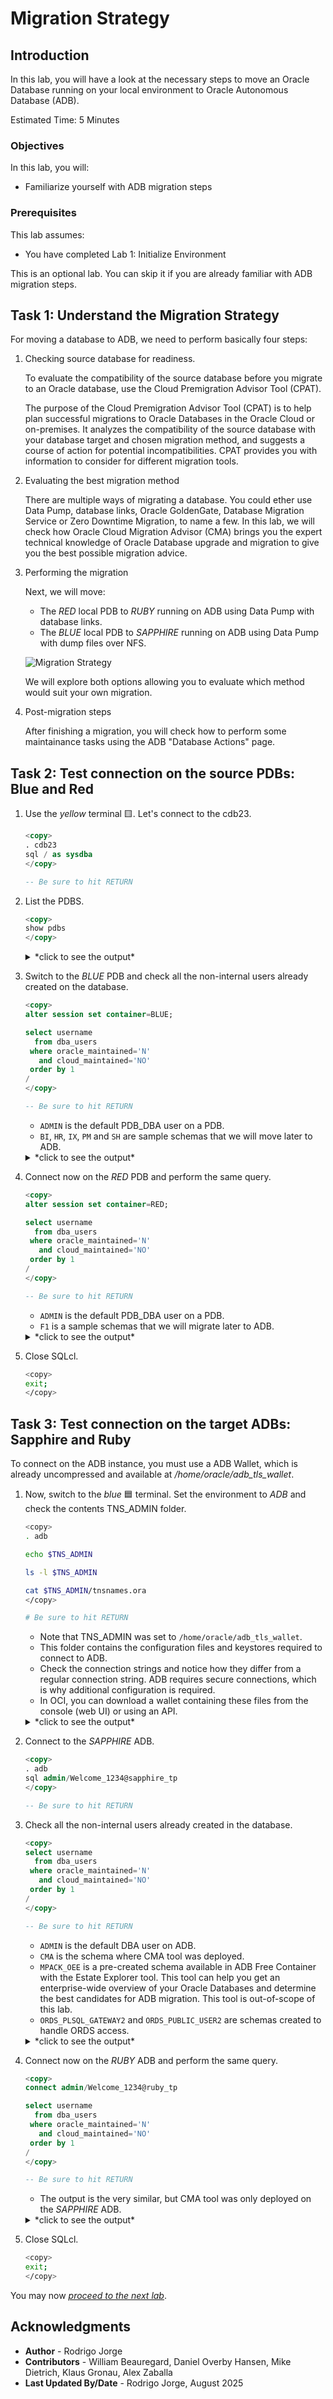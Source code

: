 # Migration Strategy

## Introduction

In this lab, you will have a look at the necessary steps to move an Oracle Database running on your local environment to Oracle Autonomous Database (ADB).

Estimated Time: 5 Minutes

### Objectives

In this lab, you will:

* Familiarize yourself with ADB migration steps

### Prerequisites

This lab assumes:

* You have completed Lab 1: Initialize Environment

This is an optional lab. You can skip it if you are already familiar with ADB migration steps.

## Task 1: Understand the Migration Strategy

For moving a database to ADB, we need to perform basically four steps:

1. Checking source database for readiness.

    To evaluate the compatibility of the source database before you migrate to an Oracle database, use the Cloud Premigration Advisor Tool (CPAT).

    The purpose of the Cloud Premigration Advisor Tool (CPAT) is to help plan successful migrations to Oracle Databases in the Oracle Cloud or on-premises. It analyzes the compatibility of the source database with your database target and chosen migration method, and suggests a course of action for potential incompatibilities. CPAT provides you with information to consider for different migration tools.

2. Evaluating the best migration method

    There are multiple ways of migrating a database. You could ether use Data Pump, database links, Oracle GoldenGate, Database Migration Service or Zero Downtime Migration, to name a few. In this lab, we will check how Oracle Cloud Migration Advisor (CMA) brings you the expert technical knowledge of Oracle Database upgrade and migration to give you the best possible migration advice.

3. Performing the migration

    Next, we will move:

    * The *RED* local PDB to *RUBY* running on ADB using Data Pump with database links.
    * The *BLUE* local PDB to *SAPPHIRE* running on ADB using Data Pump with dump files over NFS.

    ![Migration Strategy](./images/migration.png)

    We will explore both options allowing you to evaluate which method would suit your own migration.

4. Post-migration steps

    After finishing a migration, you will check how to perform some maintainance tasks using the ADB "Database Actions" page.

## Task 2: Test connection on the source PDBs: Blue and Red

1. Use the *yellow* terminal 🟨. Let's connect to the cdb23.

    ``` sql
    <copy>
    . cdb23
    sql / as sysdba
    </copy>

    -- Be sure to hit RETURN
    ```

2. List the PDBS.

    ``` sql
    <copy>
    show pdbs
    </copy>
    ```

    <details>
    <summary>*click to see the output*</summary>

    ``` text
    SQL> show pdbs

        CON_ID CON_NAME                       OPEN MODE  RESTRICTED
    ---------- ------------------------------ ---------- ----------
             2 PDB$SEED                       READ ONLY  NO
             3 RED                            READ WRITE NO
             4 BLUE                           READ WRITE NO
             5 GREEN                          MOUNTED
    ```

    </details>

3. Switch to the *BLUE* PDB and check all the non-internal users already created on the database.

    ``` sql
    <copy>
    alter session set container=BLUE;

    select username
      from dba_users
     where oracle_maintained='N'
       and cloud_maintained='NO'
     order by 1
    /
    </copy>

    -- Be sure to hit RETURN
    ```

    * `ADMIN` is the default PDB_DBA user on a PDB.
    * `BI`, `HR`, `IX`, `PM` and `SH` are sample schemas that we will move later to ADB.

    <details>
    <summary>*click to see the output*</summary>

    ``` text
    USERNAME
    --------------------------------------------------------------------------------
    ADMIN
    BI
    HR
    IX
    PM
    SH
    ```

    </details>

4. Connect now on the *RED* PDB and perform the same query.

    ``` sql
    <copy>
    alter session set container=RED;

    select username
      from dba_users
     where oracle_maintained='N'
       and cloud_maintained='NO'
     order by 1
    /
    </copy>

    -- Be sure to hit RETURN
    ```

    * `ADMIN` is the default PDB_DBA user on a PDB.
    * `F1` is a sample schemas that we will migrate later to ADB.

    <details>
    <summary>*click to see the output*</summary>

    ``` text
    USERNAME
    --------------------------------------------------------------------------------
    ADMIN
    F1
    ```

    </details>

5. Close SQLcl.

    ``` bash
    <copy>
    exit;
    </copy>
    ```

## Task 3: Test connection on the target ADBs: Sapphire and Ruby

To connect on the ADB instance, you must use a ADB Wallet, which is already uncompressed and available at */home/oracle/adb\_tls\_wallet*.

1. Now, switch to the *blue* 🟦 terminal. Set the environment to *ADB* and check the contents TNS\_ADMIN folder.

    ``` bash
    <copy>
    . adb

    echo $TNS_ADMIN

    ls -l $TNS_ADMIN

    cat $TNS_ADMIN/tnsnames.ora
    </copy>

    # Be sure to hit RETURN
    ```

    * Note that TNS\_ADMIN was set to `/home/oracle/adb_tls_wallet`.
    * This folder contains the configuration files and keystores required to connect to ADB.
    * Check the connection strings and notice how they differ from a regular connection string. ADB requires secure connections, which is why additional configuration is required.
    * In OCI, you can download a wallet containing these files from the console (web UI) or using an API.

    <details>
    <summary>*click to see the output*</summary>

    ``` text
    $ echo $TNS_ADMIN
    /home/oracle/adb_tls_wallet
    $ ls -l $TNS_ADMIN
    total 48
    -rw-------. 1 oracle oinstall  996 Jun 18 13:49 adb_container.cert
    -rw-------. 1 oracle oinstall 3899 Jun 18 13:49 cwallet.sso
    -rw-------. 1 oracle oinstall    0 Jun 18 13:49 cwallet.sso.lck
    -rw-------. 1 oracle oinstall 3854 Jun 18 13:49 ewallet.p12
    -rw-------. 1 oracle oinstall    0 Jun 18 13:49 ewallet.p12.lck
    -rw-r--r--. 1 oracle oinstall 2874 Jun 18 13:49 ewallet.pem
    -rw-------. 1 oracle oinstall 2045 Jun 18 13:49 keystore.jks
    -rw-r--r--. 1 oracle oinstall  692 Jun 18 13:49 ojdbc.properties
    -rw-r--r--. 1 oracle oinstall   34 Jun 18 13:49 README
    -rw-r--r--. 1 oracle oinstall   98 Jun 18 13:49 sqlnet.ora
    -rw-r--r--. 1 oracle oinstall 5823 Jun 18 14:16 tnsnames.ora
    -rw-r--r--. 1 oracle oinstall 2651 Jun 18 13:57 tnsnames_ruby.ora
    -rw-------. 1 oracle oinstall 2128 Jun 18 13:51 truststore.jks
    $ cat $TNS_ADMIN/tnsnames.ora
    sapphire_medium = (description=(retry_count=0)(retry_delay=3)
                     (address=(protocol=tcps)(port=1523)(host=holserv1.livelabs.oraclevcn.com))
                     (connect_data=(service_name=sapphire_medium.adb.oraclecloud.com))(security=(SSL_SERVER_DN_MATCH=TRUE)    (SSL_SERVER_CERT_DN="CN=93ced68f921a")))

    sapphire_high = (description=(retry_count=0)(retry_delay=3)
                     (address=(protocol=tcps)(port=1523)(host=holserv1.livelabs.oraclevcn.com))
                     (connect_data=(service_name=sapphire_high.adb.oraclecloud.com))(security=(SSL_SERVER_DN_MATCH=TRUE)    (SSL_SERVER_CERT_DN="CN=93ced68f921a")))

    sapphire_low = (description=(retry_count=0)(retry_delay=3)
                     (address=(protocol=tcps)(port=1523)(host=holserv1.livelabs.oraclevcn.com))
                     (connect_data=(service_name=sapphire_low.adb.oraclecloud.com))(security=(SSL_SERVER_DN_MATCH=TRUE)    (SSL_SERVER_CERT_DN="CN=93ced68f921a")))

    sapphire_tp = (description=(retry_count=0)(retry_delay=3)
                (address=(protocol=tcps)(port=1523)(host=holserv1.livelabs.oraclevcn.com))
                (connect_data=(service_name=sapphire_tp.adb.oraclecloud.com))(security=(SSL_SERVER_DN_MATCH=TRUE)    (SSL_SERVER_CERT_DN="CN=93ced68f921a")))

    sapphire_tpurgent = (description=(retry_count=0)(retry_delay=3)
                       (address=(protocol=tcps)(port=1523)(host=holserv1.livelabs.oraclevcn.com))
                       (connect_data=(service_name=sapphire_tpurgent.adb.oraclecloud.com))(security=(SSL_SERVER_DN_MATCH=TRUE)    (SSL_SERVER_CERT_DN="CN=93ced68f921a")))

    sapphire_medium_tls = (description=(retry_count=0)(retry_delay=3)
                        (address=(protocol=tcps)(port=1523)(host=holserv1.livelabs.oraclevcn.com))
                        (connect_data=(service_name=sapphire_medium.adb.oraclecloud.com))(security=(ssl_server_dn_match=no)))

    sapphire_high_tls = (description=(retry_count=0)(retry_delay=3)
                        (address=(protocol=tcps)(port=1523)(host=holserv1.livelabs.oraclevcn.com))
                        (connect_data=(service_name=sapphire_high.adb.oraclecloud.com))(security=(ssl_server_dn_match=no)))

    sapphire_low_tls = (description=(retry_count=0)(retry_delay=3)
                        (address=(protocol=tcps)(port=1523)(host=holserv1.livelabs.oraclevcn.com))
                        (connect_data=(service_name=sapphire_low.adb.oraclecloud.com))(security=(ssl_server_dn_match=no)))

    sapphire_tp_tls = (description=(retry_count=0)(retry_delay=3)
                    (address=(protocol=tcps)(port=1523)(host=holserv1.livelabs.oraclevcn.com))
                    (connect_data=(service_name=sapphire_tp.adb.oraclecloud.com))(security=(ssl_server_dn_match=no)))

    sapphire_tpurgent_tls = (description=(retry_count=0)(retry_delay=3)
                          (address=(protocol=tcps)(port=1523)(host=holserv1.livelabs.oraclevcn.com))
                          (connect_data=(service_name=sapphire_tpurgent.adb.oraclecloud.com))(security=(ssl_server_dn_match=no)))

    ruby_medium = (description=(retry_count=0)(retry_delay=3)
                     (address=(protocol=tcps)(port=1523)(host=holserv1.livelabs.oraclevcn.com))
                     (connect_data=(service_name=ruby_medium.adb.oraclecloud.com))(security=(SSL_SERVER_DN_MATCH=TRUE)    (SSL_SERVER_CERT_DN="CN=93ced68f921a")))

    ruby_high = (description=(retry_count=0)(retry_delay=3)
                     (address=(protocol=tcps)(port=1523)(host=holserv1.livelabs.oraclevcn.com))
                     (connect_data=(service_name=ruby_high.adb.oraclecloud.com))(security=(SSL_SERVER_DN_MATCH=TRUE)    (SSL_SERVER_CERT_DN="CN=93ced68f921a")))

    ruby_low = (description=(retry_count=0)(retry_delay=3)
                     (address=(protocol=tcps)(port=1523)(host=holserv1.livelabs.oraclevcn.com))
                     (connect_data=(service_name=ruby_low.adb.oraclecloud.com))(security=(SSL_SERVER_DN_MATCH=TRUE)    (SSL_SERVER_CERT_DN="CN=93ced68f921a")))

    ruby_tp = (description=(retry_count=0)(retry_delay=3)
                (address=(protocol=tcps)(port=1523)(host=holserv1.livelabs.oraclevcn.com))
                (connect_data=(service_name=ruby_tp.adb.oraclecloud.com))(security=(SSL_SERVER_DN_MATCH=TRUE)    (SSL_SERVER_CERT_DN="CN=93ced68f921a")))

    ruby_tpurgent = (description=(retry_count=0)(retry_delay=3)
                       (address=(protocol=tcps)(port=1523)(host=holserv1.livelabs.oraclevcn.com))
                       (connect_data=(service_name=ruby_tpurgent.adb.oraclecloud.com))(security=(SSL_SERVER_DN_MATCH=TRUE)    (SSL_SERVER_CERT_DN="CN=93ced68f921a")))

    ruby_medium_tls = (description=(retry_count=0)(retry_delay=3)
                        (address=(protocol=tcps)(port=1523)(host=holserv1.livelabs.oraclevcn.com))
                        (connect_data=(service_name=ruby_medium.adb.oraclecloud.com))(security=(ssl_server_dn_match=no)))

    ruby_high_tls = (description=(retry_count=0)(retry_delay=3)
                        (address=(protocol=tcps)(port=1523)(host=holserv1.livelabs.oraclevcn.com))
                        (connect_data=(service_name=ruby_high.adb.oraclecloud.com))(security=(ssl_server_dn_match=no)))

    ruby_low_tls = (description=(retry_count=0)(retry_delay=3)
                        (address=(protocol=tcps)(port=1523)(host=holserv1.livelabs.oraclevcn.com))
                        (connect_data=(service_name=ruby_low.adb.oraclecloud.com))(security=(ssl_server_dn_match=no)))

    ruby_tp_tls = (description=(retry_count=0)(retry_delay=3)
                    (address=(protocol=tcps)(port=1523)(host=holserv1.livelabs.oraclevcn.com))
                    (connect_data=(service_name=ruby_tp.adb.oraclecloud.com))(security=(ssl_server_dn_match=no)))

    ruby_tpurgent_tls = (description=(retry_count=0)(retry_delay=3)
                          (address=(protocol=tcps)(port=1523)(host=holserv1.livelabs.oraclevcn.com))
                          (connect_data=(service_name=ruby_tpurgent.adb.oraclecloud.com))(security=(ssl_server_dn_match=no)))
    ```

    </details>

2. Connect to the *SAPPHIRE* ADB.

    ``` sql
    <copy>
    . adb
    sql admin/Welcome_1234@sapphire_tp
    </copy>

    -- Be sure to hit RETURN
    ```

3. Check all the non-internal users already created in the database.

    ``` sql
    <copy>
    select username
      from dba_users
     where oracle_maintained='N'
       and cloud_maintained='NO'
     order by 1
    /
    </copy>

    -- Be sure to hit RETURN
    ```

    * `ADMIN` is the default DBA user on ADB.
    * `CMA` is the schema where CMA tool was deployed.
    * `MPACK_OEE` is a pre-created schema available in ADB Free Container with the Estate Explorer tool. This tool can help you get an enterprise-wide overview of your Oracle Databases and determine the best candidates for ADB migration. This tool is out-of-scope of this lab.
    * `ORDS_PLSQL_GATEWAY2` and `ORDS_PUBLIC_USER2` are schemas created to handle ORDS access.

    <details>
    <summary>*click to see the output*</summary>

    ``` text
    USERNAME
    --------------------------------------------------------------------------------
    ADMIN
    CMA
    MPACK_OEE
    ORDS_PLSQL_GATEWAY2
    ORDS_PUBLIC_USER2
    ```

    </details>

4. Connect now on the *RUBY* ADB and perform the same query.

    ``` sql
    <copy>
    connect admin/Welcome_1234@ruby_tp

    select username
      from dba_users
     where oracle_maintained='N'
       and cloud_maintained='NO'
     order by 1
    /
    </copy>

    -- Be sure to hit RETURN
    ```

    * The output is the very similar, but CMA tool was only deployed on the *SAPPHIRE* ADB.

    <details>
    <summary>*click to see the output*</summary>

    ``` text
    USERNAME
    --------------------------------------------------------------------------------
    ADMIN
    MPACK_OEE
    ORDS_PLSQL_GATEWAY2
    ORDS_PUBLIC_USER2
    ```

    </details>

5. Close SQLcl.

    ``` bash
    <copy>
    exit;
    </copy>
    ```

You may now [*proceed to the next lab*](#next).

## Acknowledgments

* **Author** - Rodrigo Jorge
* **Contributors** - William Beauregard, Daniel Overby Hansen, Mike Dietrich, Klaus Gronau, Alex Zaballa
* **Last Updated By/Date** - Rodrigo Jorge, August 2025